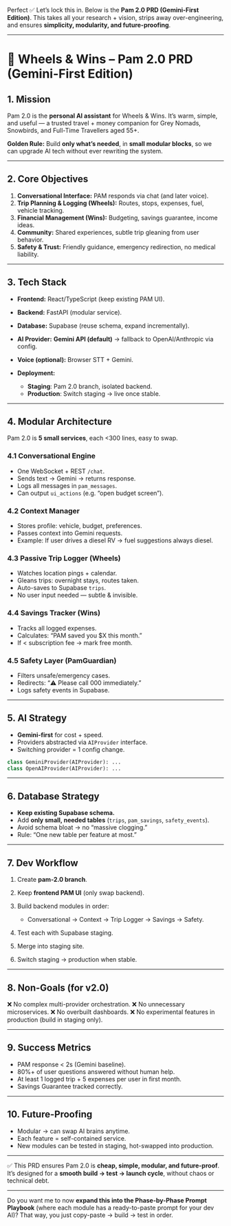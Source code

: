 Perfect ✅ Let’s lock this in. Below is the **Pam 2.0 PRD (Gemini-First Edition)**. This takes all your research + vision, strips away over-engineering, and ensures **simplicity, modularity, and future-proofing**.

---

# 🚐 Wheels & Wins – Pam 2.0 PRD (Gemini-First Edition)

## 1. Mission

Pam 2.0 is the **personal AI assistant** for Wheels & Wins.
It’s warm, simple, and useful — a trusted travel + money companion for Grey Nomads, Snowbirds, and Full-Time Travellers aged 55+.

**Golden Rule:** Build **only what’s needed**, in **small modular blocks**, so we can upgrade AI tech without ever rewriting the system.

---

## 2. Core Objectives

1. **Conversational Interface:** PAM responds via chat (and later voice).
2. **Trip Planning & Logging (Wheels):** Routes, stops, expenses, fuel, vehicle tracking.
3. **Financial Management (Wins):** Budgeting, savings guarantee, income ideas.
4. **Community:** Shared experiences, subtle trip gleaning from user behavior.
5. **Safety & Trust:** Friendly guidance, emergency redirection, no medical liability.

---

## 3. Tech Stack

* **Frontend:** React/TypeScript (keep existing PAM UI).
* **Backend:** FastAPI (modular service).
* **Database:** Supabase (reuse schema, expand incrementally).
* **AI Provider:** **Gemini API (default)** → fallback to OpenAI/Anthropic via config.
* **Voice (optional):** Browser STT + Gemini.
* **Deployment:**

  * **Staging**: Pam 2.0 branch, isolated backend.
  * **Production**: Switch staging → live once stable.

---

## 4. Modular Architecture

Pam 2.0 is **5 small services**, each <300 lines, easy to swap.

### 4.1 Conversational Engine

* One WebSocket + REST `/chat`.
* Sends text → Gemini → returns response.
* Logs all messages in `pam_messages`.
* Can output `ui_actions` (e.g. “open budget screen”).

### 4.2 Context Manager

* Stores profile: vehicle, budget, preferences.
* Passes context into Gemini requests.
* Example: If user drives a diesel RV → fuel suggestions always diesel.

### 4.3 Passive Trip Logger (Wheels)

* Watches location pings + calendar.
* Gleans trips: overnight stays, routes taken.
* Auto-saves to Supabase `trips`.
* No user input needed — subtle & invisible.

### 4.4 Savings Tracker (Wins)

* Tracks all logged expenses.
* Calculates: “PAM saved you \$X this month.”
* If < subscription fee → mark free month.

### 4.5 Safety Layer (PamGuardian)

* Filters unsafe/emergency cases.
* Redirects: “⚠️ Please call 000 immediately.”
* Logs safety events in Supabase.

---

## 5. AI Strategy

* **Gemini-first** for cost + speed.
* Providers abstracted via `AIProvider` interface.
* Switching provider = 1 config change.

```python
class GeminiProvider(AIProvider): ...
class OpenAIProvider(AIProvider): ...
```

---

## 6. Database Strategy

* **Keep existing Supabase schema.**
* Add **only small, needed tables** (`trips`, `pam_savings`, `safety_events`).
* Avoid schema bloat → no “massive clogging.”
* Rule: “One new table per feature at most.”

---

## 7. Dev Workflow

1. Create **pam-2.0 branch**.
2. Keep **frontend PAM UI** (only swap backend).
3. Build backend modules in order:

   * Conversational → Context → Trip Logger → Savings → Safety.
4. Test each with Supabase staging.
5. Merge into staging site.
6. Switch staging → production when stable.

---

## 8. Non-Goals (for v2.0)

❌ No complex multi-provider orchestration.
❌ No unnecessary microservices.
❌ No overbuilt dashboards.
❌ No experimental features in production (build in staging only).

---

## 9. Success Metrics

* PAM response < 2s (Gemini baseline).
* 80%+ of user questions answered without human help.
* At least 1 logged trip + 5 expenses per user in first month.
* Savings Guarantee tracked correctly.

---

## 10. Future-Proofing

* Modular → can swap AI brains anytime.
* Each feature = self-contained service.
* New modules can be tested in staging, hot-swapped into production.

---

✅ This PRD ensures Pam 2.0 is **cheap, simple, modular, and future-proof**.
It’s designed for a **smooth build → test → launch cycle**, without chaos or technical debt.

---

Do you want me to now **expand this into the Phase-by-Phase Prompt Playbook** (where each module has a ready-to-paste prompt for your dev AI)? That way, you just copy-paste → build → test in order.
